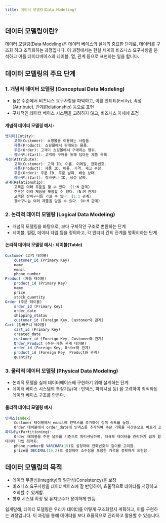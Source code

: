 ```yaml
---
title: 데이터 모델링(Data Modeling)
---
```


## 데이터 모델링이란?

데이터 모델링(Data Modeling)은 데이터 베이스의 설계의 중요한 단계로, 데이터를 구조화 하고 조직화하는 과정입니다. 이 과정에서는 현실 세계의 비즈니스 요구사항을 분석하고 이를 데이터베이스의 테이블, 열, 관계 등으로 표현하는 일을 합니다.

## 데이터 모델링의 주요 단계

### 1. 개념적 데이터 모델링 (Conceptual Data Modeling)

- 높은 수준에서 비즈니스 요구사항을 파악하고, 이를 엔티티(Entity), 속성(Attribute), 관계(Relationship) 등으로 표현
- 구체적인 데이터 베이스 시스템을 고려하지 않고, 비즈니스 자체에 초점

#### 개념적 데이터 모델링 예시 :

```javascript
엔티티(Entity):
	고객(Customer): 쇼핑몰을 이용하는 사람들.
	제품(Product): 쇼핑몰에서 판매되는 물품.
	주문(Order): 고객이 쇼핑몰에서 구매하는 행위.
	장바구니(Cart): 고객이 구매를 위해 담아둔 제품 목록.
속성(Attribute):
	고객(Customer): 고객 ID, 이름, 이메일, 전화번호.
	제품(Product): 제품 ID, 이름, 가격, 재고 수량.
	주문(Order): 주문 ID, 주문 날짜, 배송 상태.
	장바구니(Cart): 장바구니 ID, 생성 날짜.
관계(Relationship):
	고객은 여러 주문을 할 수 있다. (1:N 관계)
	주문은 여러 제품을 포함할 수 있다. (N:M 관계)
	고객은 장바구니를 가질 수 있다. (1:1 관계)
	장바구니는 여러 제품을 담을 수 있다. (N:M 관계)
```

### 2. 논리적 데이터 모델링 (Logical Data Modeling)

- 개념적 모델링을 바탕으로, 보다 구체적인 구조로 변환하는 단계
- 테이블, 컬럼, 데이터 타입 등을 정의하고, 각 엔티티 간의 관계를 명확히하는 단계

#### 논리적 데이터 모델링 예시 : 테이블(Table)

```javascript
Customer (고객 테이블)
	customer_id (Primary Key)
    name
    email
    phone_number
Product (제품 테이블)
	product_id (Primary Key)
    name
    price
    stock_quantity
Order (주문 테이블)
	order_id (Primary Key)
    order_date
    shipping_status
    customer_id (Foreign Key, Customer와 관계)
Cart (장바구니 테이블)
	cart_id (Primary Key)
    created_date
    customer_id (Foreign Key, Customer와 관계)
    Order_Product (주문-제품 관계 테이블)
    order_id (Foreign Key, Order와 관계)
    product_id (Foreign Key, Product와 관계)
    quantity
```

### 3. 물리적 데이터 모델링 (Physical Data Modeling)

- 논리적 모델을 실제 데이터베이스에 구현하기 위해 설계하는 단계
- 데이터 베이스 시스템의 특정기능(예 : 인덱스, 파티셔닝 등) 을 고려하여 최적화된 데이터 베이스 구조를 만든다.

#### 물리적 데이터 모델링 예시

```javascript
인덱스(Index):
	Customer 테이블에서 email에 인덱스를 추가하여 검색 속도를 높임.
	Order 테이블에서 order_date에 인덱스를 추가하여 주문 기록을 시간순으로 빠르게 조회할 수 있게 함.
파티셔닝(Partitioning):
	Order 테이블을 주문 날짜를 기준으로 파티셔닝하여, 대규모 데이터를 관리하기 쉽게 함.
데이터 타입 최적화:
	phone_number를 VARCHAR(15)로 설정하여 전화번호의 길이를 고려함.
	price를 DECIMAL(10,2)로 설정하여 소수점을 포함한 가격을 정확하게 표현함.

```

## 데이터 모델링의 목적

- 데이터 무결성(Integrity)와 일관성(Consistency)을 보장
- 비즈니스 요구사항을 데이터베이스에 잘 반영하여, 효울적으로 데이터를 저장하고 조회할 수 있게함.
- 향후 시스템 확장 및 유지보수가 용이하게 만듬.

쉽게말해, 데이터 모델링은 우리가 데이터를 어떻게 구조화할지 계획하고, 이를 구현하는 과정입니다. 이 과정을 통해 데이터를 보다 효율적으로 관리하고 활용할 수 있습니다.

